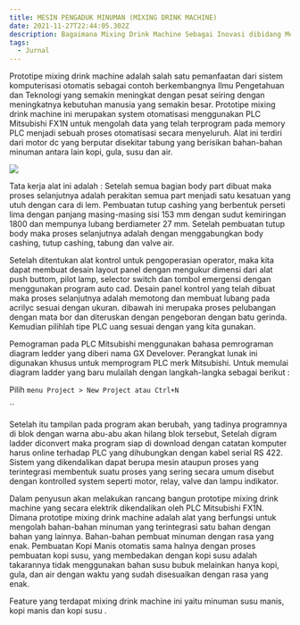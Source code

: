 ```yaml
---
title: MESIN PENGADUK MINUMAN (MIXING DRINK MACHINE)
date: 2021-11-27T22:44:05.302Z
description: Bagaimana Mixing Drink Machine Sebagai Inovasi dibidang Mesin Minuman.
tags:
  - Jurnal
---
```

Prototipe mixing drink machine adalah salah satu pemanfaatan dari sistem komputerisasi otomatis sebagai contoh berkembangnya Ilmu Pengetahuan dan Teknologi yang semakin meningkat dengan pesat seiring dengan meningkatnya kebutuhan manusia yang semakin besar. Prototipe mixing drink machine ini merupakan system otomatisasi menggunakan PLC Mitsubishi FX1N untuk mengolah data yang telah terprogram pada memory PLC menjadi sebuah proses otomatisasi secara menyeluruh. Alat ini terdiri dari motor dc yang berputar disekitar tabung yang berisikan bahan-bahan minuman antara lain kopi, gula, susu dan air.

![](https://i.pinimg.com/originals/c6/28/1e/c6281e68e15848f8e78ee6b2cf9137f4.jpg)

Tata kerja alat ini adalah : Setelah semua bagian body part dibuat maka proses selanjutnya adalah perakitan semua part menjadi satu kesatuan yang utuh dengan cara di lem. Pembuatan tutup cashing yang berbentuk perseti lima dengan panjang masing-masing sisi 153 mm dengan sudut kemiringan 1800 dan mempunya lubang berdiameter 27 mm. Setelah pembuatan tutup body maka proses selanjutnya adalah dengan menggabungkan body cashing, tutup cashing, tabung dan valve air.

Setelah ditentukan alat kontrol untuk pengoperasian operator, maka kita dapat membuat desain layout panel dengan mengukur dimensi dari alat push buttom, pilot lamp, selector switch dan tombol emergensi dengan menggunakan program auto cad. Desain panel kontrol yang telah dibuat maka proses selanjutnya adalah memotong dan membuat lubang pada acrilyc sesuai dengan ukuran. dibawah ini merupaka proses pelubangan dengan mata bor dan diteruskan dengan pengeboran dengan batu gerinda. Kemudian pilihlah tipe PLC uang sesuai dengan yang kita gunakan.

 
Pemograman pada PLC Mitsubishi menggunakan bahasa pemrograman diagram ledder yang diberi nama GX Develover. Perangkat lunak ini digunakan khusus untuk memprogram PLC merk Mitsubishi. Untuk memulai diagram ladder yang baru mulailah dengan langkah-langka sebagai berikut :


Pilih `menu Project > New Project atau Ctrl+N`

``

Setelah itu tampilan pada program akan berubah, yang tadinya programnya di blok dengan warna abu-abu akan hilang blok tersebut,  Setelah digram ladder diconvert maka program siap di download dengan catatan komputer harus online terhadap PLC yang dihubungkan dengan kabel serial RS 422. Sistem yang dikendalikan dapat berupa mesin ataupun proses yang terintegrasi membentuk suatu proses yang sering secara umum disebut dengan kontrolled system seperti motor, relay, valve dan lampu indikator. 


Dalam penyusun akan melakukan rancang bangun prototipe mixing drink machine yang secara elektrik dikendalikan oleh PLC Mitsubishi FX1N. Dimana prototipe mixing drink machine adalah alat yang berfungsi untuk mengolah bahan-bahan minuman yang terintegrasi satu bahan dengan bahan yang lainnya. Bahan-bahan pembuat minuman dengan rasa yang enak. Pembuatan Kopi Manis otomatis sama halnya dengan proses pembuatan kopi susu, yang membedakan dengan kopi susu adalah takarannya tidak menggunakan bahan susu bubuk melainkan hanya kopi, gula, dan air dengan waktu yang sudah disesuaikan dengan rasa yang enak. 


Feature yang terdapat mixing drink machine ini yaitu minuman susu manis, kopi manis dan kopi susu .